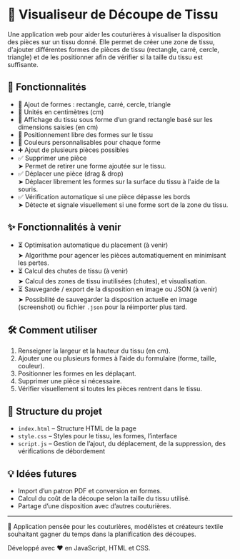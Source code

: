 # 🧵 Visualiseur de Découpe de Tissu

Une application web pour aider les couturières à visualiser la disposition des pièces sur un tissu donné. Elle permet de créer une zone de tissu, d'ajouter différentes formes de pièces de tissu (rectangle, carré, cercle, triangle) et de les positionner afin de vérifier si la taille du tissu est suffisante.

## 🚀 Fonctionnalités

- 🎨 Ajout de formes : rectangle, carré, cercle, triangle
- 📏 Unités en centimètres (cm)
- 🧱 Affichage du tissu sous forme d’un grand rectangle basé sur les dimensions saisies (en cm)
- 🎯 Positionnement libre des formes sur le tissu
- 🌈 Couleurs personnalisables pour chaque forme
- ➕ Ajout de plusieurs pièces possibles
- ✅ Supprimer une pièce  
  ➤ Permet de retirer une forme ajoutée sur le tissu.
- ✅ Déplacer une pièce (drag & drop)  
  ➤ Déplacer librement les formes sur la surface du tissu à l'aide de la souris.
- ✅ Vérification automatique si une pièce dépasse les bords  
  ➤ Détecte et signale visuellement si une forme sort de la zone du tissu.

## ✨ Fonctionnalités à venir

- ⏳ Optimisation automatique du placement (à venir)  
  ➤ Algorithme pour agencer les pièces automatiquement en minimisant les pertes.
- ⏳ Calcul des chutes de tissu (à venir)  
  ➤ Calcul des zones de tissu inutilisées (chutes), et visualisation.
- ⏳ Sauvegarde / export de la disposition en image ou JSON (à venir)  
  ➤ Possibilité de sauvegarder la disposition actuelle en image (screenshot) ou fichier `.json` pour la réimporter plus tard.

## 🛠️ Comment utiliser

1. Renseigner la largeur et la hauteur du tissu (en cm).
2. Ajouter une ou plusieurs formes à l’aide du formulaire (forme, taille, couleur).
3. Positionner les formes en les déplaçant.
4. Supprimer une pièce si nécessaire.
5. Vérifier visuellement si toutes les pièces rentrent dans le tissu.

## 📁 Structure du projet

- `index.html` – Structure HTML de la page
- `style.css` – Styles pour le tissu, les formes, l’interface
- `script.js` – Gestion de l’ajout, du déplacement, de la suppression, des vérifications de débordement

## 💡 Idées futures

- Import d’un patron PDF et conversion en formes.
- Calcul du coût de la découpe selon la taille du tissu utilisé.
- Partage d’une disposition avec d’autres couturières.

---

🧷 Application pensée pour les couturières, modélistes et créateurs textile souhaitant gagner du temps dans la planification des découpes.

Développé avec ❤️ en JavaScript, HTML et CSS.